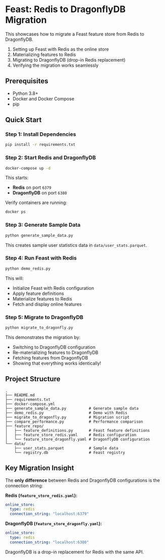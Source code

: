 # Feast: Redis to DragonflyDB Migration 

This showcases how to migrate a Feast feature store from Redis to DragonflyDB.

1. Setting up Feast with Redis as the online store
2. Materializing features to Redis
3. Migrating to DragonflyDB (drop-in Redis replacement)
4. Verifying the migration works seamlessly

## Prerequisites

- Python 3.8+
- Docker and Docker Compose
- pip

##  Quick Start

### Step 1: Install Dependencies

```bash
pip install -r requirements.txt
```

### Step 2: Start Redis and DragonflyDB

```bash
docker-compose up -d
```

This starts:
- **Redis** on port `6379`
- **DragonflyDB** on port `6380`

Verify containers are running:
```bash
docker ps
```

### Step 3: Generate Sample Data

```bash
python generate_sample_data.py
```

This creates sample user statistics data in `data/user_stats.parquet`.

### Step 4: Run Feast with Redis

```bash
python demo_redis.py
```

This will:
- Initialize Feast with Redis configuration
- Apply feature definitions
- Materialize features to Redis
- Fetch and display online features

### Step 5: Migrate to DragonflyDB

```bash
python migrate_to_dragonfly.py
```

This demonstrates the migration by:
- Switching to DragonflyDB configuration
- Re-materializing features to DragonflyDB
- Fetching features from DragonflyDB
- Showing that everything works identically!

## Project Structure

```
.
├── README.md
├── requirements.txt
├── docker-compose.yml
├── generate_sample_data.py          # Generate sample data
├── demo_redis.py                    # Demo with Redis
├── migrate_to_dragonfly.py          # Migration script
├── compare_performance.py           # Performance comparison
├── feature_repo/
│   ├── feature_definitions.py       # Feast feature definitions
│   ├── feature_store_redis.yaml     # Redis configuration
│   └── feature_store_dragonfly.yaml # DragonflyDB configuration
└── data/
    ├── user_stats.parquet           # Sample data
    └── registry.db                  # Feast registry
```

## Key Migration Insight

The **only difference** between Redis and DragonflyDB configurations is the connection string:

**Redis (`feature_store_redis.yaml`):**
```yaml
online_store:
  type: redis
  connection_string: "localhost:6379"
```

**DragonflyDB (`feature_store_dragonfly.yaml`):**
```yaml
online_store:
  type: redis
  connection_string: "localhost:6380"
```

DragonflyDB is a drop-in replacement for Redis with the same API.


